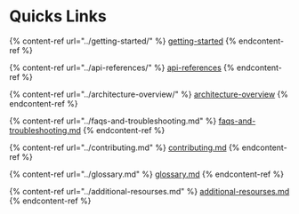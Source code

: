 # Quicks Links

{% content-ref url="../getting-started/" %}
[getting-started](../getting-started/)
{% endcontent-ref %}

{% content-ref url="../api-references/" %}
[api-references](../api-references/)
{% endcontent-ref %}

{% content-ref url="../architecture-overview/" %}
[architecture-overview](../architecture-overview/)
{% endcontent-ref %}

{% content-ref url="../faqs-and-troubleshooting.md" %}
[faqs-and-troubleshooting.md](../faqs-and-troubleshooting.md)
{% endcontent-ref %}

{% content-ref url="../contributing.md" %}
[contributing.md](../contributing.md)
{% endcontent-ref %}

{% content-ref url="../glossary.md" %}
[glossary.md](../glossary.md)
{% endcontent-ref %}

{% content-ref url="../additional-resourses.md" %}
[additional-resourses.md](../additional-resourses.md)
{% endcontent-ref %}

